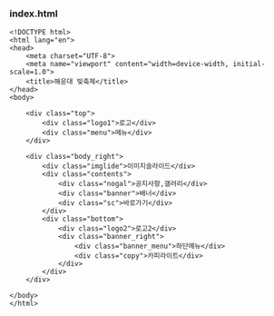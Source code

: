 ### index.html


    <!DOCTYPE html>
    <html lang="en">
    <head>
        <meta charset="UTF-8">
        <meta name="viewport" content="width=device-width, initial-scale=1.0">
        <title>해운대 빛축제</title>
    </head>
    <body>
    
        <div class="top">
            <div class="logo1">로고</div>
            <div class="menu">메뉴</div>
        </div>
    
        <div class="body_right">
            <div class="imglide">이미지슬라이드</div>
            <div class="contents">
                <div class="nogal">공지사항,갤러리</div>
                <div class="banner">배너</div>
                <div class="sc">바로가기</div>
            </div>
            <div class="bottom">
                <div class="logo2">로고2</div>
                <div class="banner_right">
                    <div class="banner_menu">하단메뉴</div>
                    <div class="copy">카피라이트</div>
                </div>
            </div>
        </div>
        
    </body>
    </html>


